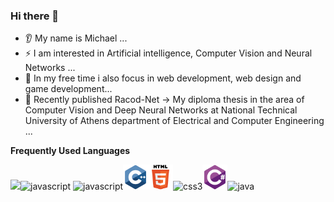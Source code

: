 ### Hi there 👋

- 👂 My name is Michael ...
- ⚡ I am interested in Artificial intelligence, Computer Vision and Neural Networks ...
- 🤔 In my free time i also focus in web development, web design and game development...
- 🔭 Recently published Racod-Net -> My diploma thesis in the area of Computer Vision and Deep Neural Networks at National Technical University of Athens department of Electrical and Computer Engineering ...


<b>Frequently Used Languages</b>

<img height=40 src="https://cdn.jsdelivr.net/gh/devicons/devicon/icons/python/python-original.svg"/><img src="https://camo.githubusercontent.com/19c442403fb0e923bbc655300a74ce3175f68171d9331aa9fd1d4e6b9a84977c/68747470733a2f2f75706c6f61642e77696b696d656469612e6f72672f77696b6970656469612f636f6d6d6f6e732f392f39392f556e6f6666696369616c5f4a6176615363726970745f6c6f676f5f322e737667" alt="javascript" data-canonical-src="https://upload.wikimedia.org/wikipedia/commons/9/99/Unofficial_JavaScript_logo_2.svg" style="max-width: 100%;" width="40" height="40"> <img src="https://camo.githubusercontent.com/50fa7b8622a4da2f72e63ea33c4f5d4852fd8601e00e298285ca38033cf9fe2c/68747470733a2f2f75706c6f61642e77696b696d656469612e6f72672f77696b6970656469612f636f6d6d6f6e732f322f32372f5048502d6c6f676f2e737667" alt="javascript" data-canonical-src="https://upload.wikimedia.org/wikipedia/commons/2/27/PHP-logo.svg" style="max-width: 100%;" width="40" height="40"><img src="https://raw.githubusercontent.com/github/explore/80688e429a7d4ef2fca1e82350fe8e3517d3494d/topics/cpp/cpp.png" alt="Cpp" style="max-width: 100%;" width="40" height="40"><img src="https://raw.githubusercontent.com/devicons/devicon/master/icons/html5/html5-original-wordmark.svg" alt="html5" style="max-width: 100%;" width="40" height="40"><img src="https://camo.githubusercontent.com/4c7635806083ea94d34215bbd6d1c3f82d73b80a98b51214ef33c827eeede146/68747470733a2f2f75706c6f61642e77696b696d656469612e6f72672f77696b6970656469612f636f6d6d6f6e732f332f33642f4353532e332e737667" alt="css3" data-canonical-src="https://upload.wikimedia.org/wikipedia/commons/3/3d/CSS.3.svg" style="max-width: 100%;" width="40" height="40"><img src="https://raw.githubusercontent.com/devicons/devicon/master/icons/csharp/csharp-original.svg" alt="csharp" style="max-width: 100%;" width="40" height="40"><img src="https://camo.githubusercontent.com/ae94ee8ba1dd6c5ed845b42cec559ca17ae7d430f92c570b4b0f7d73280d711f/68747470733a2f2f75706c6f61642e77696b696d656469612e6f72672f77696b6970656469612f656c2f642f64302f4a6176612e737667" alt="java" data-canonical-src="https://upload.wikimedia.org/wikipedia/el/d/d0/Java.svg" style="max-width: 100%;" width="40" height="40">

<!--
**Stratakis-Michail/Stratakis-Michail** is a ✨ _special_ ✨ repository because its `README.md` (this file) appears on your GitHub profile.

Here are some ideas to get you started:

- 🔭 I’m currently working on ...
- 🌱 I’m currently learning ...
- 👯 I’m looking to collaborate on ...
- 🤔 I’m looking for help with ...
- 💬 Ask me about ...
- 📫 How to reach me: ...
- 😄 Pronouns: ...
- ⚡ Fun fact: ...
-->
